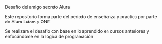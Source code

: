 Desafío del amigo secreto Alura

Este repositorio forma parte del periodo de enseñanza y practica por parte de Alura Latam y ONE 

Se realizara el desafio con base en lo aprendido en cursos anteriores y enfocándome en la lógica de programación 
